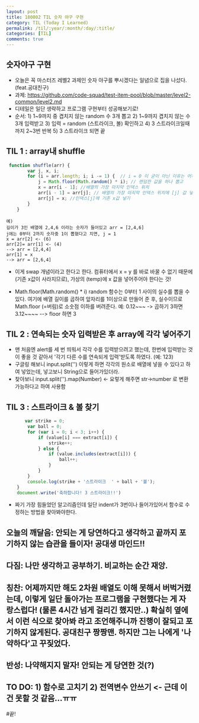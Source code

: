 ```yaml
---
layout: post
title: 180802 TIL 숫자 야구 구현
category: TIL (Today I Learned)
permalink: /til/:year/:month/:day/:title/
categories: [TIL]
comments: true
---
```


## 숫자야구 구현
- 오늘은 꼭 마스터즈 레벨2 과제인 숫자 야구를 뿌시겠다는 일념으로 집을 나섰다. (feat.공대친구)
- 과제: <https://github.com/code-squad/test-item-pool/blob/master/level2-common/level2.md>
- 디테일은 일단 생략하고 프로그램 구현부터 성공해보기로! 
- 순서:  1) 1~9까지 중 겹치지 않는 random 수 3개 뽑고 
        2) 1~9까지 겹치지 않는 수 3개 입력받고 
        3) 입력 = random (스트라이크, 볼) 확인하고 
        4) 3 스트라이크일때까지 2~3번 반복 
        5) 3 스트라이크 되면 끝

## TIL 1 : array내 shuffle

```javascript
 function shuffle(arr) {
        var j, x, i;
        for (i = arr.length; i; i -= 1) {  // i = 0 이 굳이 아닌 이유는 어차피 나중에 0이 되니까. 
            j = Math.floor(Math.random() * i); // 랜덤한 값을 하나 뽑고
            x = arr[i - 1]; //배열의 가장 마지막 인덱스 위치
            arr[i - 1] = arr[j]; // 배열의 가장 마지막 인덱스 위치에 [j] 값 넣기
            arr[j] = x; //인덱스[j]에 기존 x값 넣기
        }
    }
```

```text
예) 
길이가 3인 배열에 2,4,6 이라는 숫자가 들어있고 arr = [2,4,6]
j에는 0부터 2까지 숫자중 1이 뽑혔다고 치면, j = 1
x = arr[2] <- (6)
arr[2]= arr[1] <- (4)
--> arr = [2,4,4]
arr[1] = x
--> arr = [2,6,4]
```

- 이게 swap 개념이라고 한다고 한다.
컴퓨터에서 x = y 를 바로 바꿀 수 없기 때문에 (기존 x값이 사라지므로), 가상의 (temp)에 x 값을 넣어주어야 한다는 것!

- Math.floor(Math.random() * i)
random 함수는 0부터 1 사이의 실수를 뽑을 수 있다. 여기에 배열 길이를 곱하여 앞자리를 1이상으로 만들어 준 후, 실수이므로 Math.floor (=버림)로 소숫점 이하를 버려준다. 예: 0.12~~~ -> 곱하기 3하면 3.12~~~~ --> floor 하면 3

## TIL 2 : 연속되는 숫자 입력받은 후 array에 각각 넣어주기

- 맨 처음엔 alert를 세 번 띄워서 각각 수를 입력받으려고 했는데, 한번에 입력받는 것이 좋을 것 같아서 '각기 다른 수를 연속되게 입력'받도록 하였다. (예: 123)
- 구글링 해보니 input.split('') 이렇게 하면 각각의 원소로 배열에 넣을 수 있다고 하여 넣었는데, 넣고보니 String으로 들어가있더라.
- 찾아보니 input.split('').map(Number) <- 요렇게 해주면 str->number 로 변환가능하다고 하여 사용함

## TIL 3 : 스트라이크 & 볼 찾기

```javascript
       var strike = 0;
        var ball = 0;
        for (var i = 0; i < 3; i++) {
            if (value[i] === extract[i]) {
                strike++;
            } else {
                if (value.includes(extract[i])) {
                    ball++;
                }
            }
        }
        console.log(strike + '스트라이크  ' + ball + '볼');
    }
    document.write('축하합니다! 3 스트라이크!!')
```

- 짜기 가장 힘들었던 알고리즘인데 일단 indent가 3번이나 들어가있어서 함수로 수정하는 방법을 찾아봐야한다. 

## 오늘의 깨달음: 안되는 게 당연하다고 생각하고 끝까지 포기하지 않는 습관을 들이자! 공대생 마인드!! 
## 다짐: 나만 생각하고 공부하기. 비교하는 순간 재앙. 
## 칭찬: 어제까지만 해도 2차원 배열도 이해 못해서 버벅거렸는데, 이렇게 일단 돌아가는 프로그램을 구현했다는 게 자랑스럽다! (물론 4시간 넘게 걸리긴 했지만..) 확실히 옆에서 이런 식으로 찾아봐 라고 조언해주니까 진행이 잘되고 포기하지 않게된다. 공대친구 짱짱맨. 하지만 그는 나에게 '나약하다'고 꾸짖었다. 
## 반성: 나약해지지 말자! 안되는 게 당연한 것(?)
## TO DO: 1) 함수로 고치기 2) 전역변수 안쓰기 <- 근데 이건 못할 것 같음...ㅠㅠ


#끝!


